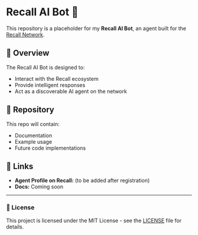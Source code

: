 # Recall AI Bot 🤖

This repository is a placeholder for my **Recall AI Bot**, an agent built for the [Recall Network](https://recall.network).

## 🚀 Overview
The Recall AI Bot is designed to:
- Interact with the Recall ecosystem
- Provide intelligent responses
- Act as a discoverable AI agent on the network

## 📂 Repository
This repo will contain:
- Documentation
- Example usage
- Future code implementations

## 🔗 Links
- **Agent Profile on Recall:** (to be added after registration)
- **Docs:** Coming soon

---

### 📜 License
This project is licensed under the MIT License - see the [LICENSE](LICENSE) file for details.
